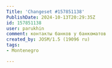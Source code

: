 ```yaml
---
Title: 'Changeset #157851138'
PublishDate: 2024-10-13T20:29:35Z
id: 157851138
user: parukhin
comment: контакты банков у банкоматов
created_by: JOSM/1.5 (19096 ru)
tags:
- Montenegro

---
```


